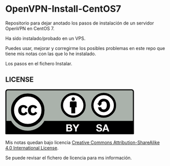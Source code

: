 # OpenVPN-Install-CentOS7

Repositorio para dejar anotado los pasos de instalación de un servidor OpenVPN en CentOS 7.

Ha sido instalado/probado en un VPS.

Puedes usar, mejorar y corregirme los posibles problemas en este repo que tiene mis notas con las que lo he instalado.

Los pasos en el fichero Instalar.

## LICENSE

<img src="./img/license/by-sa.png">

Mis notas quedan bajo licencia [Creative Commons Attribution-ShareAlike 4.0 International License](http://creativecommons.org/licenses/by-sa/4.0/).

Se puede revisar el fichero de licencia para ms información.
